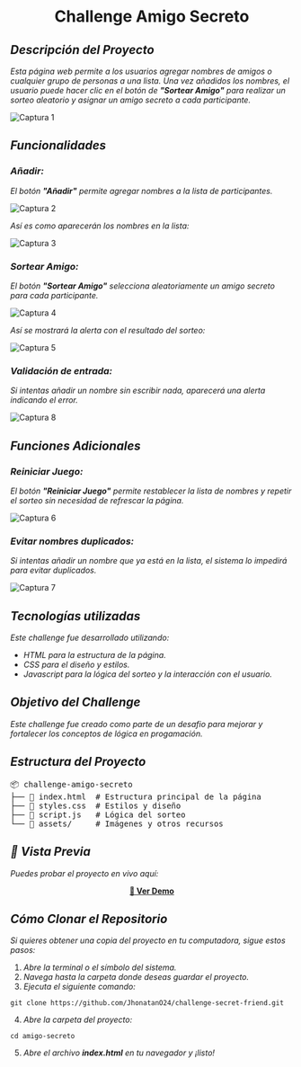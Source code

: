 <h1 align="center">Challenge Amigo Secreto</h1>

<h2><em>Descripción del Proyecto</em></h2>

<p><em>
Esta página web permite a los usuarios agregar nombres de amigos o cualquier grupo de personas a una lista. Una vez añadidos los nombres, el usuario puede hacer clic en el botón de <strong>"Sortear Amigo"</strong> para realizar un sorteo aleatorio y asignar un amigo secreto a cada participante.
</em></p>

![Captura 1](https://github.com/user-attachments/assets/8ce0c7bc-30e7-48f7-974a-780be85f707d)

<h2><em>Funcionalidades</em></h2>

<h3><em>Añadir:</em></h3> 
<p><em>El botón <strong>"Añadir"</strong> permite agregar nombres a la lista de participantes.</em></p>

![Captura 2](https://github.com/user-attachments/assets/12ed8c50-d827-4f88-a519-1a98811c2ce3)

<p><em>Así es como aparecerán los nombres en la lista:</em></p>

![Captura 3](https://github.com/user-attachments/assets/b181697f-d15f-4e36-ad87-5a73f2c33d15)

<h3><em>Sortear Amigo:</em></h3>
<p><em>El botón <strong>"Sortear Amigo"</strong> selecciona aleatoriamente un amigo secreto para cada participante.</em></p>

![Captura 4](https://github.com/user-attachments/assets/029f6eaa-7545-4101-885c-5b083ae06414)

<p><em>Así se mostrará la alerta con el resultado del sorteo:</em></p>

![Captura 5](https://github.com/user-attachments/assets/034b72de-c998-4b8d-9a0e-731121759cf7)

<h3><em>Validación de entrada:</em></h3>
<p><em>Si intentas añadir un nombre sin escribir nada, aparecerá una alerta indicando el error.</em></p>

![Captura 8](https://github.com/user-attachments/assets/0c8ab514-6009-4db5-ab85-240413c4b1ff)

<h2><em>Funciones Adicionales</em></h2>

<h3><em>Reiniciar Juego:</em></h3>
<p><em>El botón <strong>"Reiniciar Juego"</strong> permite restablecer la lista de nombres y repetir el sorteo sin necesidad de refrescar la página.</em></p>

![Captura 6](https://github.com/user-attachments/assets/70f3eef6-e873-4f24-8436-c75d760988b8)

<h3><em>Evitar nombres duplicados:</em></h3>
<p><em>Si intentas añadir un nombre que ya está en la lista, el sistema lo impedirá para evitar duplicados.</em></p>

![Captura 7](https://github.com/user-attachments/assets/c3eca750-b2f3-4642-8fbf-16a6f57afea9)

<h2><em>Tecnologías utilizadas</em></h2>

<p><em>Este challenge fue desarrollado utilizando:</em></p>

<ul>
  <li><em>HTML para la estructura de la página.</em></li>
  <li><em>CSS para el diseño y estilos.</em></li>
  <li><em>Javascript para la lógica del sorteo y la interacción con el usuario.</em></li>
</ul>

<h2><em>Objetivo del Challenge</em></h2>

<p><em>Este challenge fue creado como parte de un desafio para mejorar y fortalecer los conceptos de lógica en progamación.</em></p>

<h2><em>Estructura del Proyecto</em></h2>

<pre>
📦 challenge-amigo-secreto
├── 📄 index.html  # Estructura principal de la página
├── 📄 styles.css  # Estilos y diseño
├── 📄 script.js   # Lógica del sorteo
└── 📁 assets/     # Imágenes y otros recursos
</pre>

<h2><em>🎯 Vista Previa</em></h2>

<p><em>Puedes probar el proyecto en vivo aquí:</em></p>

<p align="center">
  <a href="https://tu-enlace.github.io/amigo-secreto" target="_blank">
    <strong>🔗 Ver Demo</strong>
  </a>
</p>


<h2><em>Cómo Clonar el Repositorio</em></h2>

<p><em>Si quieres obtener una copia del proyecto en tu computadora, sigue estos pasos:</em></p>

<ol>
  <li><em>Abre la terminal o el símbolo del sistema.</em></li>
  <li><em>Navega hasta la carpeta donde deseas guardar el proyecto.</em></li>
  <li><em>Ejecuta el siguiente comando:</em></li>
</ol>

<pre><code>git clone https://github.com/JhonatanO24/challenge-secret-friend.git</code></pre>

<ol start="4">
  <li><em>Abre la carpeta del proyecto:</em></li>
</ol>

<pre><code>cd amigo-secreto</code></pre>

<ol start="5">
  <li><em>Abre el archivo <strong>index.html</strong> en tu navegador y ¡listo!</em></li>
</ol>

